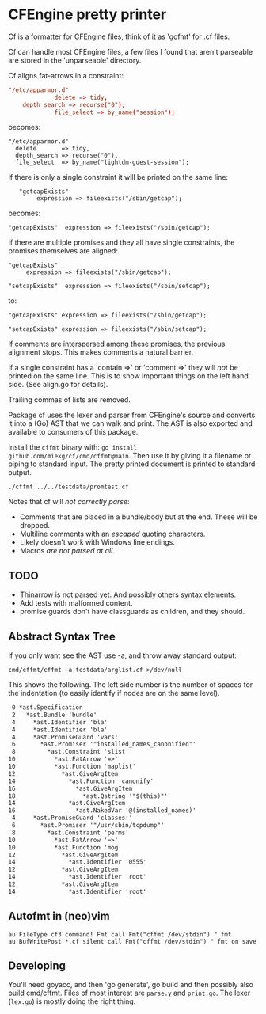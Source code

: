# CFEngine pretty printer

Cf is a formatter for CFEngine files, think of it as 'gofmt' for .cf files.

Cf can handle most CFEngine files, a few files I found that aren't parseable are stored in the
'unparseable' directory.

Cf aligns fat-arrows in a constraint:


~~~ cf
"/etc/apparmor.d"
             delete => tidy,
 	depth_search => recurse("0"),
             file_select => by_name("session");
~~~

becomes:

~~~ cfengine
"/etc/apparmor.d"
  delete       => tidy,
  depth_search => recurse("0"),
  file_select  => by_name("lightdm-guest-session");
~~~

If there is only a single constraint it will be printed on the same line:

~~~ cfengine
   "getcapExists"
        expression => fileexists("/sbin/getcap");
~~~

becomes:

~~~ cfengine
"getcapExists"  expression => fileexists("/sbin/getcap");
~~~

If there are multiple promises and they all have single constraints, the promises themselves are
aligned:

~~~ cfengine
"getcapExists"
     expression => fileexists("/sbin/getcap");

"setcapExists"  expression => fileexists("/sbin/setcap");
~~~

to:

~~~ cfengine
"getcapExists" expression => fileexists("/sbin/getcap");

"setcapExists" expression => fileexists("/sbin/setcap");
~~~

If comments are interspersed among these promises, the previous alignment stops. This makes comments
a natural barrier.

If a single constraint has a 'contain =>' or 'comment =>' they will _not_ be printed on the same
line. This is to show important things on the left hand side. (See align.go for details).

Trailing commas of lists are removed.

Package cf uses the lexer and parser from CFEngine's source and converts it into a (Go) AST that we
can walk and print. The AST is also exported and available to consumers of this package.

Install the `cffmt` binary with: `go install github.com/miekg/cf/cmd/cffmt@main`. Then use it by
giving it a filename or piping to standard input. The pretty printed document is printed to standard
output.

    ./cffmt ../../testdata/promtest.cf

Notes that cf will _not correctly parse_:

- Comments that are placed in a bundle/body but at the end. These will be dropped.
- Multiline comments with an _escaped_ quoting characters.
- Likely doesn't work with Windows line endings.
- Macros _are not parsed at all_.

## TODO

- Thinarrow is not parsed yet. And possibly others syntax elements.
- Add tests with malformed content.
- promise guards don't have classguards as children, and they should.

## Abstract Syntax Tree

If you only want see the AST use -a, and throw away standard output:

~~~
cmd/cffmt/cffmt -a testdata/arglist.cf >/dev/null
~~~

This shows the following. The left side number is the number of spaces for the indentation (to
easily identify if nodes are on the same level).

~~~ txt
 0 *ast.Specification
 2   *ast.Bundle 'bundle'
 4     *ast.Identifier 'bla'
 4     *ast.Identifier 'bla'
 4     *ast.PromiseGuard 'vars:'
 6       *ast.Promiser '"installed_names_canonified"'
 8         *ast.Constraint 'slist'
10           *ast.FatArrow '=>'
10           *ast.Function 'maplist'
12             *ast.GiveArgItem
14               *ast.Function 'canonify'
16                 *ast.GiveArgItem
18                   *ast.Qstring '"$(this)"'
14               *ast.GiveArgItem
16                 *ast.NakedVar '@(installed_names)'
 4     *ast.PromiseGuard 'classes:'
 6       *ast.Promiser '"/usr/sbin/tcpdump"'
 8         *ast.Constraint 'perms'
10           *ast.FatArrow '=>'
10           *ast.Function 'mog'
12             *ast.GiveArgItem
14               *ast.Identifier '0555'
12             *ast.GiveArgItem
14               *ast.Identifier 'root'
12             *ast.GiveArgItem
14               *ast.Identifier 'root'
~~~

## Autofmt in (neo)vim

~~~
au FileType cf3 command! Fmt call Fmt("cffmt /dev/stdin") " fmt
au BufWritePost *.cf silent call Fmt("cffmt /dev/stdin") " fmt on save
~~~

## Developing

You'll need goyacc, and then 'go generate', go build and then possibly also build cmd/cffmt. Files
of most interest are `parse.y` and `print.go`. The lexer (`lex.go`) is mostly doing the right thing.
